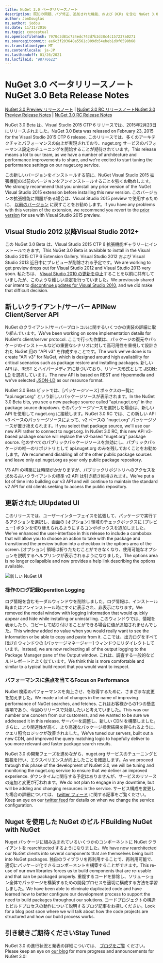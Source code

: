 ```yaml
---
title: NuGet 3.0 ベータリリースノート
description: 既知の問題、バグ修正、追加された機能、および DCRs を含む NuGet 3.0 Beta のリリースノート。
author: JonDouglas
ms.author: jodou
ms.date: 11/11/2016
ms.topic: conceptual
ms.openlocfilehash: 7970c3d81c724edc743d7b2d38c4c157237a0271
ms.sourcegitcommit: ee6c3f203648a5561c809db54ebeb1d0f0598b68
ms.translationtype: MT
ms.contentlocale: ja-JP
ms.lasthandoff: 01/26/2021
ms.locfileid: "98776622"
---
```

# <a name="nuget-30-beta-release-notes"></a><span data-ttu-id="6fdc8-103">NuGet 3.0 ベータリリースノート</span><span class="sxs-lookup"><span data-stu-id="6fdc8-103">NuGet 3.0 Beta Release Notes</span></span>

<span data-ttu-id="6fdc8-104">[NuGet 3.0 Preview リリースノート](../release-notes/nuget-3.0-preview.md)  | [NuGet 3.0 RC リリースノート](../release-notes/nuget-3.0-rc.md)</span><span class="sxs-lookup"><span data-stu-id="6fdc8-104">[NuGet 3.0 Preview Release Notes](../release-notes/nuget-3.0-preview.md) | [NuGet 3.0 RC Release Notes](../release-notes/nuget-3.0-rc.md)</span></span>

<span data-ttu-id="6fdc8-105">NuGet 3.0 Beta は、Visual Studio 2015 CTP 6 リリースでは、2015年2月23日にリリースされました。</span><span class="sxs-lookup"><span data-stu-id="6fdc8-105">NuGet 3.0 Beta was released on February 23, 2015 for the Visual Studio 2015 CTP 6 release.</span></span> <span data-ttu-id="6fdc8-106">このリリースでは、多くのアーキテクチャとパフォーマンスの向上が実現されており、nuget.org サービスのパフォーマンス設定のチューニングを開始することが期待されています。</span><span class="sxs-lookup"><span data-stu-id="6fdc8-106">This release means a lot to our team, as we have a number of architecture and performance improvements to share, and we're excited to start tuning the performance settings on our nuget.org service.</span></span>

<span data-ttu-id="6fdc8-107">この新しいバージョンをインストールする前に、NuGet Visual Studio 2015 拡張機能の以前のバージョンをアンインストールすることを強くお勧めします。</span><span class="sxs-lookup"><span data-stu-id="6fdc8-107">We strongly recommend that you uninstall any prior version of the NuGet Visual Studio 2015 extension before installing this new version.</span></span>  <span data-ttu-id="6fdc8-108">このバージョンの拡張機能に問題がある場合は、Visual Studio 2015 preview で使用するために、 [以前のバージョン](http://nuget.codeplex.com/downloads/get/909582) に戻すことをお勧めします。</span><span class="sxs-lookup"><span data-stu-id="6fdc8-108">If you have any problems with this version of the extension, we recommend you revert to the [prior version](http://nuget.codeplex.com/downloads/get/909582) for use with Visual Studio 2015 preview.</span></span>

## <a name="visual-studio-2012"></a><span data-ttu-id="6fdc8-109">Visual Studio 2012 以降</span><span class="sxs-lookup"><span data-stu-id="6fdc8-109">Visual Studio 2012+</span></span>

<span data-ttu-id="6fdc8-110">この NuGet 3.0 Beta は、Visual Studio 2015 CTP 6 拡張機能ギャラリーにインストールできます。</span><span class="sxs-lookup"><span data-stu-id="6fdc8-110">This NuGet 3.0 Beta is available to install in the Visual Studio 2015 CTP 6 Extension Gallery.</span></span> <span data-ttu-id="6fdc8-111">Visual Studio 2012 および Visual Studio 2013 近日中にプレビューが削除される予定です。</span><span class="sxs-lookup"><span data-stu-id="6fdc8-111">We are working to get preview drops out for Visual Studio 2012 and Visual Studio 2013 very soon.</span></span> <span data-ttu-id="6fdc8-112">私たちは、 [Visual Studio 2010 の更新を中止](http://blog.nuget.org/20141002/visual-studio-2010.html)することを以前に共有していましたが、このような難しい決定を行っていました。</span><span class="sxs-lookup"><span data-stu-id="6fdc8-112">We previously shared our intent to [discontinue updates for Visual Studio 2010](http://blog.nuget.org/20141002/visual-studio-2010.html), and we did make that difficult decision.</span></span>

## <a name="new-clientserver-api"></a><span data-ttu-id="6fdc8-113">新しいクライアント/サーバー API</span><span class="sxs-lookup"><span data-stu-id="6fdc8-113">New Client/Server API</span></span>

<span data-ttu-id="6fdc8-114">NuGet のクライアント/サーバープロトコルに関するいくつかの実装の詳細に取り組んでいます。</span><span class="sxs-lookup"><span data-stu-id="6fdc8-114">We've been working on some implementation details for NuGet's client/server protocol.</span></span> <span data-ttu-id="6fdc8-115">ここで行った作業は、パッケージの復元やパッケージのインストールなどの重要なシナリオに対して高可用性を重視して設計された NuGet 用の "API v3" を作成することです。</span><span class="sxs-lookup"><span data-stu-id="6fdc8-115">The work we've done is to create "API v3" for NuGet, which is designed around high availability for critical scenarios such as package restore and installing packages.</span></span> <span data-ttu-id="6fdc8-116">新しい API は、REST とハイパーメディアに基づいており、リソース形式として [JSON-LD](http://json-ld.org) を選択しています。</span><span class="sxs-lookup"><span data-stu-id="6fdc8-116">The new API is based on REST and Hypermedia and we've selected [JSON-LD](http://json-ld.org) as our resource format.</span></span>

<span data-ttu-id="6fdc8-117">NuGet 3.0 Beta ビットでは、[パッケージソース] ボックスの一覧に "api.nuget.org" という新しいパッケージソースが表示されます。</span><span class="sxs-lookup"><span data-stu-id="6fdc8-117">In the NuGet 3.0 Beta bits, you see a new package source called "api.nuget.org" in the package source dropdown.</span></span>   <span data-ttu-id="6fdc8-118">そのパッケージソースを選択した場合は、新しい API を使用して nuget.org に接続します。NuGet 3.0 RC では、この新しい API v3 ベースのパッケージソースによって、v2 ベースの "nuget.org" パッケージソースが置き換えられます。</span><span class="sxs-lookup"><span data-stu-id="6fdc8-118">If you select that package source, we'll use our new API rather to connect to nuget.org. In NuGet 3.0 RC, this new API v3-based package source will replace the v2-based "nuget.org" package source.</span></span>  <span data-ttu-id="6fdc8-119">他のすべてのパブリックパッケージソースを無効にし、パブリックパッケージの唯一のリポジトリとして api.nuget.org のみを残しておくことをお勧めします。</span><span class="sxs-lookup"><span data-stu-id="6fdc8-119">We recommend disabling all of the other public package sources and leave only api.nuget.org as your only public package repository.</span></span>

<span data-ttu-id="6fdc8-120">V3 API の構築には時間がかかりますが、パブリックリポジトリへのアクセスを求める古いクライアントの標準 v2 API は引き続き維持されます。</span><span class="sxs-lookup"><span data-stu-id="6fdc8-120">We've put a lot of time into building our v3 API and will continue to maintain the standard v2 API for old clients seeking to access the public repository.</span></span>

## <a name="updated-ui"></a><span data-ttu-id="6fdc8-121">更新された UI</span><span class="sxs-lookup"><span data-stu-id="6fdc8-121">Updated UI</span></span>

<span data-ttu-id="6fdc8-122">このリリースでは、ユーザーインターフェイスを拡張して、パッケージで実行するアクションを選択し、画面の [オプション] 領域のチェックボックスに [プレビュー] ボタンを切り替えられるようにするコンボボックスを追加しました。</span><span class="sxs-lookup"><span data-stu-id="6fdc8-122">We've enhanced the user-interface in this release to include a combobox that will allow you to choose an action to take with the package and transitioned the preview button into a checkbox in the options area of the screen.</span></span>  <span data-ttu-id="6fdc8-123">[オプション] 領域は折りたたむことができなくなり、使用可能なオプションを説明するヘルプリンクが表示されるようになりました。</span><span class="sxs-lookup"><span data-stu-id="6fdc8-123">The options area is no longer collapsible and now provides a help link describing the options available.</span></span>

![新しい NuGet UI](./media/NuGet-3.0-Beta/updated-ui.png)


### <a name="operation-logging"></a><span data-ttu-id="6fdc8-125">操作のログ記録</span><span class="sxs-lookup"><span data-stu-id="6fdc8-125">Operation Logging</span></span>

<span data-ttu-id="6fdc8-126">ログ情報を含むモーダルウィンドウを削除しました。ログ情報は、インストール時またはアンインストール時にすぐに表示され、非表示になります。</span><span class="sxs-lookup"><span data-stu-id="6fdc8-126">We removed the modal window with logging information that would quickly appear and hide while installing or uninstalling.</span></span>  <span data-ttu-id="6fdc8-127">このウィンドウでは、情報を表示したり、コピーして貼り付けることができる場合に値が追加されませんでした。</span><span class="sxs-lookup"><span data-stu-id="6fdc8-127">This window added no value when you would really want to see the information or be able to copy and paste from it.</span></span>  <span data-ttu-id="6fdc8-128">ここでは、出力ログをすべて [出力] ウィンドウの [パッケージマネージャー] ウィンドウにリダイレクトしています。</span><span class="sxs-lookup"><span data-stu-id="6fdc8-128">Instead, we are now redirecting all of the output logging to the Package Manager pane of the Output window.</span></span>  <span data-ttu-id="6fdc8-129">これは、調査する一般的なビルドレポートとよく似ています。</span><span class="sxs-lookup"><span data-stu-id="6fdc8-129">We think this is more comfortable and similar to a typical build report that you would want to inspect.</span></span>


### <a name="focus-on-performance"></a><span data-ttu-id="6fdc8-130">パフォーマンスに焦点を当てる</span><span class="sxs-lookup"><span data-stu-id="6fdc8-130">Focus on Performance</span></span>

<span data-ttu-id="6fdc8-131">NuGet 検索のパフォーマンスを向上させ、を取得するために、さまざまな変更を加えました。</span><span class="sxs-lookup"><span data-stu-id="6fdc8-131">We made a lot of changes in the name of improving performance of NuGet searches, and fetches.</span></span>  <span data-ttu-id="6fdc8-132">これはお客様からの1つの懸念事項であり、今回のリリースで対処したいと考えていました。</span><span class="sxs-lookup"><span data-stu-id="6fdc8-132">This was our number one concern from our customers, and we wanted to be sure we addressed it in this release.</span></span>  <span data-ttu-id="6fdc8-133">サーバーを調整し、新しい CDN を構築しました。さらに、より関連性が高く、より高速なパッケージ検索結果を得られるように、クエリ照合ロジックが改善されました。</span><span class="sxs-lookup"><span data-stu-id="6fdc8-133">We've tuned our servers, built out a new CDN, and improved the query matching logic to hopefully deliver to you more relevant and faster package search results.</span></span>

<span data-ttu-id="6fdc8-134">NuGet 3.0 の開発フェーズを進めながら、nuget.org サービスのチューニングと監視を行い、エクスペリエンスが向上したことを確認します。</span><span class="sxs-lookup"><span data-stu-id="6fdc8-134">As we proceed through this phase of the development of NuGet 3.0, we will be tuning and monitoring the nuget.org service to ensure that we deliver an improved experience.</span></span>  <span data-ttu-id="6fdc8-135">ダウンタイムに関与する予定はありませんが、サービスのリソースの追加と変更が行われます。</span><span class="sxs-lookup"><span data-stu-id="6fdc8-135">We do not plan to engage in any downtime, but will be adding and changing resources in the service.</span></span>  <span data-ttu-id="6fdc8-136">サービス構成を変更した場合の詳細については、 [twitter フィード](http://twitter.com/nuget) に関する記事をご覧ください。</span><span class="sxs-lookup"><span data-stu-id="6fdc8-136">Keep an eye on our [twitter feed](http://twitter.com/nuget) for details on when we change the service configuration.</span></span>

## <a name="building-nuget-with-nuget"></a><span data-ttu-id="6fdc8-137">Nuget を使用した NuGet のビルド</span><span class="sxs-lookup"><span data-stu-id="6fdc8-137">Building NuGet with NuGet</span></span>

<span data-ttu-id="6fdc8-138">Nuget パッケージに組み込まれているいくつかのコンポーネントに NuGet クライアントを rearchitected するようになりました。</span><span class="sxs-lookup"><span data-stu-id="6fdc8-138">We have now rearchitected our NuGet clients into several components that are themselves being built into NuGet packages.</span></span> <span data-ttu-id="6fdc8-139">独自のライブラリを再利用することで、再利用可能で、適切にパッケージ化できるコンポーネントを構築することができます。</span><span class="sxs-lookup"><span data-stu-id="6fdc8-139">This re-use of our own libraries forces us to build components that are re-usable and that can be packaged properly.</span></span>  <span data-ttu-id="6fdc8-140">重複するコードを排除し、ソリューション全体でパッケージを構築するための開発プロセスを適切に構成する方法を学習しました。</span><span class="sxs-lookup"><span data-stu-id="6fdc8-140">We have been able to eliminate duplicated code and have learned how to better configure our development process to support the need to build packages throughout our solutions.</span></span>  <span data-ttu-id="6fdc8-141">コードプロジェクトの構造とビルドプロセスの動作について説明するブログ記事をお探しください。</span><span class="sxs-lookup"><span data-stu-id="6fdc8-141">Look for a blog post soon where we will talk about how the code projects are structured and how our build process works.</span></span>

## <a name="stay-tuned"></a><span data-ttu-id="6fdc8-142">引き続きご期待ください</span><span class="sxs-lookup"><span data-stu-id="6fdc8-142">Stay Tuned</span></span>

<span data-ttu-id="6fdc8-143">NuGet 3.0 の進行状況と発表の詳細については、 [ブログをご覧](http://blog.nuget.org) ください。</span><span class="sxs-lookup"><span data-stu-id="6fdc8-143">Please keep an eye on [our blog](http://blog.nuget.org) for more progress and announcements for NuGet 3.0!</span></span>
